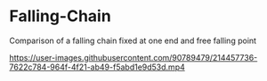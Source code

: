 # Falling-Chain
Comparison of a falling chain fixed at one end and free falling point


https://user-images.githubusercontent.com/90789479/214457736-7622c784-964f-4f21-ab49-f5abd1e9d53d.mp4


